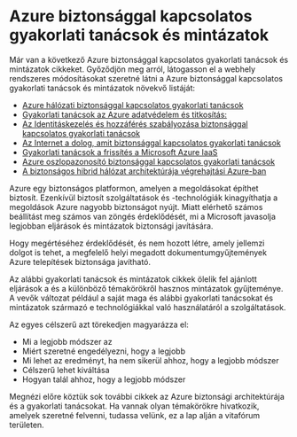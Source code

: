 <properties
   pageTitle="Azure biztonsággal kapcsolatos gyakorlati tanácsok és mintázatok |} Microsoft Azure"
   description="A cikkben egy bevezető Azure biztonsággal kapcsolatos gyakorlati tanácsok és mintázatok és biztonsággal kapcsolatos gyakorlati tanácsok a különböző Azure erőforrásokat curated listáját."
   services="azure-security"
   documentationCenter="na"
   authors="TomShinder"
   manager="MBaldwin"
   editor="TomSh"/>

<tags
   ms.service="security"
   ms.devlang="na"
   ms.topic="article"
   ms.tgt_pltfrm="na"
   ms.workload="na"
   ms.date="09/16/2016"
   ms.author="terrylan"/>

# <a name="azure-security-best-practices-and-patterns"></a>Azure biztonsággal kapcsolatos gyakorlati tanácsok és mintázatok

Már van a következő Azure biztonsággal kapcsolatos gyakorlati tanácsok és mintázatok cikkeket. Győződjön meg arról, látogasson el a webhely rendszeres módosításokat szeretné látni a Azure biztonsággal kapcsolatos gyakorlati tanácsok és mintázatok növekvő listáját:  

- [Azure hálózati biztonsággal kapcsolatos gyakorlati tanácsok](azure-security-network-security-best-practices.md)
- [Gyakorlati tanácsok az Azure adatvédelem és titkosítás:](azure-security-data-encryption-best-practices.md)
- [Az Identitáskezelés és hozzáférés szabályozása biztonsággal kapcsolatos gyakorlati tanácsok](azure-security-identity-management-best-practices.md)
- [Az Internet a dolog, amit biztonsággal kapcsolatos gyakorlati tanácsok](azure-security-iot-best-practices.md)
- [Gyakorlati tanácsok a frissítés a Microsoft Azure IaaS](azure-security-best-practices-software-updates-iaas.md)
- [Azure oszlopazonosító biztonsággal kapcsolatos gyakorlati tanácsok](../best-practices-network-security.md)
- [A biztonságos hibrid hálózat architektúrája végrehajtási Azure-ban](../guidance/guidance-iaas-ra-secure-vnet-hybrid.md)

Azure egy biztonságos platformon, amelyen a megoldásokat építhet biztosít. Ezenkívül biztosít szolgáltatások és -technológiák kinagyíthatja a megoldások Azure nagyobb biztonságot nyújt. Miatt elérhető számos beállítást meg számos van zöngés érdeklődését, mi a Microsoft javasolja legjobban eljárások és mintázatok biztonsági javítására.

Hogy megértéséhez érdeklődését, és nem hozott létre, amely jellemzi dolgot is tehet, a megfelelő helyi megadott dokumentumgyűjtemények Azure telepítések biztonsága javítható.

Az alábbi gyakorlati tanácsok és mintázatok cikkek ölelik fel ajánlott eljárások a és a különböző témakörökről hasznos mintázatok gyűjteménye. A vevők változat például a saját maga és alábbi gyakorlati tanácsokat és mintázatok származó e technológiákkal való használatáról a szolgáltatások.

Az egyes célszerű azt törekedjen magyarázza el:

- Mi a legjobb módszer az
- Miért szeretné engedélyezni, hogy a legjobb
- Mi lehet az eredményt, ha nem sikerül ahhoz, hogy a legjobb módszer
- Célszerű lehet kiváltása
- Hogyan talál ahhoz, hogy a legjobb módszer

Megnézi előre köztük sok további cikkek az Azure biztonsági architektúrája és a gyakorlati tanácsokat. Ha vannak olyan témakörökre hivatkozik, amelyek szeretné felvenni, tudassa velünk, ez a lap alján a vitafórum területen.
